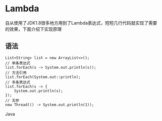 # Lambda
自从使用了JDK1.8很多地方用到了Lambda表达式，短短几行代码就实现了需要的效果，下面介绍下实现原理
## 语法
```
List<String> list = new ArrayList<>();
// 单条表达式
list.forEach(s -> System.out.println(s));
// 方法引用
list.forEach(System.out::println);
// 多条表达式
list.forEach(s -> {
    System.out.println(s);
});
// 无参
new Thread(() -> System.out.println(1));
```
Java